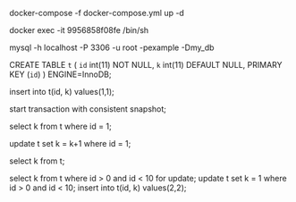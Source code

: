 docker-compose -f docker-compose.yml up -d


docker exec -it 9956858f08fe /bin/sh

mysql -h localhost -P 3306 -u root -pexample -Dmy_db

CREATE TABLE `t` (
`id` int(11) NOT NULL,
`k` int(11) DEFAULT NULL,
PRIMARY KEY (`id`)
) ENGINE=InnoDB;

insert into t(id, k) values(1,1);

start transaction with consistent snapshot;

select k from t where id = 1;


update t set k = k+1 where id = 1;

select k from t;

select k from t where id > 0 and id < 10 for update;
update t set k = 1 where id > 0 and id < 10;
insert into t(id, k) values(2,2);
